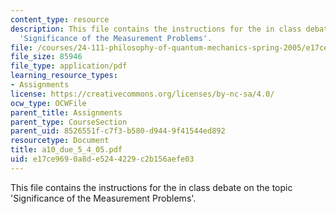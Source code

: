 ```yaml
---
content_type: resource
description: This file contains the instructions for the in class debate on the topic
  'Significance of the Measurement Problems'.
file: /courses/24-111-philosophy-of-quantum-mechanics-spring-2005/e17ce9690a8de5244229c2b156aefe03_a10_due_5_4_05.pdf
file_size: 85946
file_type: application/pdf
learning_resource_types:
- Assignments
license: https://creativecommons.org/licenses/by-nc-sa/4.0/
ocw_type: OCWFile
parent_title: Assignments
parent_type: CourseSection
parent_uid: 8526551f-c7f3-b580-d944-9f41544ed892
resourcetype: Document
title: a10_due_5_4_05.pdf
uid: e17ce969-0a8d-e524-4229-c2b156aefe03
---
```

This file contains the instructions for the in class debate on the topic 'Significance of the Measurement Problems'.